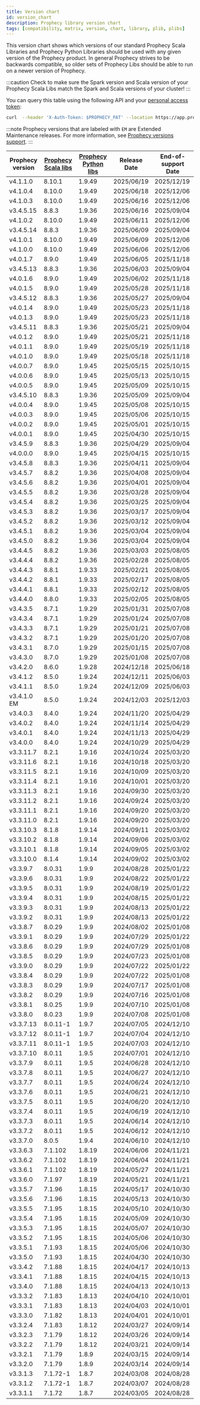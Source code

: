 ```yaml
---
title: Version chart
id: version_chart
description: Prophecy library version chart
tags: [compatibility, matrix, version, chart, library, plib, plibs]
---
```


This version chart shows which versions of our standard Prophecy Scala Libraries and Prophecy Python Libraries should be
used with any given version of the Prophecy product. In general Prophecy strives to be backwards compatible, so
older sets of Prophecy Libs should be able to run on a newer version of Prophecy.

:::caution
Check to make sure the Spark version and Scala version of your Prophecy Scala Libs match the Spark and Scala versions
of your cluster!
:::

You can query this table using the following API and your [personal access token](/api):

```bash
curl  --header 'X-Auth-Token: $PROPHECY_PAT' --location https://app.prophecy.io/api/editor/plibVersions
```

:::note
Prophecy versions that are labeled with `EM` are Extended Maintenance releases. For more information, see [Prophecy versions support](/docs/release_notes/version_chart/versions_support.md).
:::

| Prophecy version | [Prophecy Scala libs](https://mvnrepository.com/artifact/io.prophecy/prophecy-libs) | [Prophecy Python libs](https://pypi.org/project/prophecy-libs/) | Release Date | End-of-support Date |
| ---------------- | ----------------------------------------------------------------------------------- | --------------------------------------------------------------- | ------------ | ------------------- |
| v4.1.1.0         | 8.10.1                                                                              | 1.9.49                                                          | 2025/06/19   | 2025/12/19          |
| v4.1.0.4         | 8.10.0                                                                              | 1.9.49                                                          | 2025/06/18   | 2025/12/06          |
| v4.1.0.3         | 8.10.0                                                                              | 1.9.49                                                          | 2025/06/16   | 2025/12/06          |
| v3.4.5.15        | 8.8.3                                                                               | 1.9.36                                                          | 2025/06/16   | 2025/09/04          |
| v4.1.0.2         | 8.10.0                                                                              | 1.9.49                                                          | 2025/06/11   | 2025/12/06          |
| v3.4.5.14        | 8.8.3                                                                               | 1.9.36                                                          | 2025/06/09   | 2025/09/04          |
| v4.1.0.1         | 8.10.0                                                                              | 1.9.49                                                          | 2025/06/09   | 2025/12/06          |
| v4.1.0.0         | 8.10.0                                                                              | 1.9.49                                                          | 2025/06/06   | 2025/12/06          |
| v4.0.1.7         | 8.9.0                                                                               | 1.9.49                                                          | 2025/06/05   | 2025/11/18          |
| v3.4.5.13        | 8.8.3                                                                               | 1.9.36                                                          | 2025/06/03   | 2025/09/04          |
| v4.0.1.6         | 8.9.0                                                                               | 1.9.49                                                          | 2025/06/02   | 2025/11/18          |
| v4.0.1.5         | 8.9.0                                                                               | 1.9.49                                                          | 2025/05/28   | 2025/11/18          |
| v3.4.5.12        | 8.8.3                                                                               | 1.9.36                                                          | 2025/05/27   | 2025/09/04          |
| v4.0.1.4         | 8.9.0                                                                               | 1.9.49                                                          | 2025/05/23   | 2025/11/18          |
| v4.0.1.3         | 8.9.0                                                                               | 1.9.49                                                          | 2025/05/23   | 2025/11/18          |
| v3.4.5.11        | 8.8.3                                                                               | 1.9.36                                                          | 2025/05/21   | 2025/09/04          |
| v4.0.1.2         | 8.9.0                                                                               | 1.9.49                                                          | 2025/05/21   | 2025/11/18          |
| v4.0.1.1         | 8.9.0                                                                               | 1.9.49                                                          | 2025/05/19   | 2025/11/18          |
| v4.0.1.0         | 8.9.0                                                                               | 1.9.49                                                          | 2025/05/18   | 2025/11/18          |
| v4.0.0.7         | 8.9.0                                                                               | 1.9.45                                                          | 2025/05/15   | 2025/10/15          |
| v4.0.0.6         | 8.9.0                                                                               | 1.9.45                                                          | 2025/05/13   | 2025/10/15          |
| v4.0.0.5         | 8.9.0                                                                               | 1.9.45                                                          | 2025/05/09   | 2025/10/15          |
| v3.4.5.10        | 8.8.3                                                                               | 1.9.36                                                          | 2025/05/09   | 2025/09/04          |
| v4.0.0.4         | 8.9.0                                                                               | 1.9.45                                                          | 2025/05/08   | 2025/10/15          |
| v4.0.0.3         | 8.9.0                                                                               | 1.9.45                                                          | 2025/05/06   | 2025/10/15          |
| v4.0.0.2         | 8.9.0                                                                               | 1.9.45                                                          | 2025/05/01   | 2025/10/15          |
| v4.0.0.1         | 8.9.0                                                                               | 1.9.45                                                          | 2025/04/30   | 2025/10/15          |
| v3.4.5.9         | 8.8.3                                                                               | 1.9.36                                                          | 2025/04/29   | 2025/09/04          |
| v4.0.0.0         | 8.9.0                                                                               | 1.9.45                                                          | 2025/04/15   | 2025/10/15          |
| v3.4.5.8         | 8.8.3                                                                               | 1.9.36                                                          | 2025/04/11   | 2025/09/04          |
| v3.4.5.7         | 8.8.2                                                                               | 1.9.36                                                          | 2025/04/08   | 2025/09/04          |
| v3.4.5.6         | 8.8.2                                                                               | 1.9.36                                                          | 2025/04/01   | 2025/09/04          |
| v3.4.5.5         | 8.8.2                                                                               | 1.9.36                                                          | 2025/03/28   | 2025/09/04          |
| v3.4.5.4         | 8.8.2                                                                               | 1.9.36                                                          | 2025/03/25   | 2025/09/04          |
| v3.4.5.3         | 8.8.2                                                                               | 1.9.36                                                          | 2025/03/17   | 2025/09/04          |
| v3.4.5.2         | 8.8.2                                                                               | 1.9.36                                                          | 2025/03/12   | 2025/09/04          |
| v3.4.5.1         | 8.8.2                                                                               | 1.9.36                                                          | 2025/03/04   | 2025/09/04          |
| v3.4.5.0         | 8.8.2                                                                               | 1.9.36                                                          | 2025/03/04   | 2025/09/04          |
| v3.4.4.5         | 8.8.2                                                                               | 1.9.36                                                          | 2025/03/03   | 2025/08/05          |
| v3.4.4.4         | 8.8.2                                                                               | 1.9.36                                                          | 2025/02/28   | 2025/08/05          |
| v3.4.4.3         | 8.8.1                                                                               | 1.9.33                                                          | 2025/02/21   | 2025/08/05          |
| v3.4.4.2         | 8.8.1                                                                               | 1.9.33                                                          | 2025/02/17   | 2025/08/05          |
| v3.4.4.1         | 8.8.1                                                                               | 1.9.33                                                          | 2025/02/12   | 2025/08/05          |
| v3.4.4.0         | 8.8.0                                                                               | 1.9.33                                                          | 2025/02/05   | 2025/08/05          |
| v3.4.3.5         | 8.7.1                                                                               | 1.9.29                                                          | 2025/01/31   | 2025/07/08          |
| v3.4.3.4         | 8.7.1                                                                               | 1.9.29                                                          | 2025/01/24   | 2025/07/08          |
| v3.4.3.3         | 8.7.1                                                                               | 1.9.29                                                          | 2025/01/21   | 2025/07/08          |
| v3.4.3.2         | 8.7.1                                                                               | 1.9.29                                                          | 2025/01/20   | 2025/07/08          |
| v3.4.3.1         | 8.7.0                                                                               | 1.9.29                                                          | 2025/01/15   | 2025/07/08          |
| v3.4.3.0         | 8.7.0                                                                               | 1.9.29                                                          | 2025/01/08   | 2025/07/08          |
| v3.4.2.0         | 8.6.0                                                                               | 1.9.28                                                          | 2024/12/18   | 2025/06/18          |
| v3.4.1.2         | 8.5.0                                                                               | 1.9.24                                                          | 2024/12/11   | 2025/06/03          |
| v3.4.1.1         | 8.5.0                                                                               | 1.9.24                                                          | 2024/12/09   | 2025/06/03          |
| v3.4.1.0 EM      | 8.5.0                                                                               | 1.9.24                                                          | 2024/12/03   | 2025/12/03          |
| v3.4.0.3         | 8.4.0                                                                               | 1.9.24                                                          | 2024/11/20   | 2025/04/29          |
| v3.4.0.2         | 8.4.0                                                                               | 1.9.24                                                          | 2024/11/14   | 2025/04/29          |
| v3.4.0.1         | 8.4.0                                                                               | 1.9.24                                                          | 2024/11/13   | 2025/04/29          |
| v3.4.0.0         | 8.4.0                                                                               | 1.9.24                                                          | 2024/10/29   | 2025/04/29          |
| v3.3.11.7        | 8.2.1                                                                               | 1.9.16                                                          | 2024/10/24   | 2025/03/20          |
| v3.3.11.6        | 8.2.1                                                                               | 1.9.16                                                          | 2024/10/18   | 2025/03/20          |
| v3.3.11.5        | 8.2.1                                                                               | 1.9.16                                                          | 2024/10/09   | 2025/03/20          |
| v3.3.11.4        | 8.2.1                                                                               | 1.9.16                                                          | 2024/10/01   | 2025/03/20          |
| v3.3.11.3        | 8.2.1                                                                               | 1.9.16                                                          | 2024/09/30   | 2025/03/20          |
| v3.3.11.2        | 8.2.1                                                                               | 1.9.16                                                          | 2024/09/24   | 2025/03/20          |
| v3.3.11.1        | 8.2.1                                                                               | 1.9.16                                                          | 2024/09/20   | 2025/03/20          |
| v3.3.11.0        | 8.2.1                                                                               | 1.9.16                                                          | 2024/09/20   | 2025/03/20          |
| v3.3.10.3        | 8.1.8                                                                               | 1.9.14                                                          | 2024/09/11   | 2025/03/02          |
| v3.3.10.2        | 8.1.8                                                                               | 1.9.14                                                          | 2024/09/06   | 2025/03/02          |
| v3.3.10.1        | 8.1.8                                                                               | 1.9.14                                                          | 2024/09/05   | 2025/03/02          |
| v3.3.10.0        | 8.1.4                                                                               | 1.9.14                                                          | 2024/09/02   | 2025/03/02          |
| v3.3.9.7         | 8.0.31                                                                              | 1.9.9                                                           | 2024/08/28   | 2025/01/22          |
| v3.3.9.6         | 8.0.31                                                                              | 1.9.9                                                           | 2024/08/22   | 2025/01/22          |
| v3.3.9.5         | 8.0.31                                                                              | 1.9.9                                                           | 2024/08/19   | 2025/01/22          |
| v3.3.9.4         | 8.0.31                                                                              | 1.9.9                                                           | 2024/08/15   | 2025/01/22          |
| v3.3.9.3         | 8.0.31                                                                              | 1.9.9                                                           | 2024/08/13   | 2025/01/22          |
| v3.3.9.2         | 8.0.31                                                                              | 1.9.9                                                           | 2024/08/13   | 2025/01/22          |
| v3.3.8.7         | 8.0.29                                                                              | 1.9.9                                                           | 2024/08/02   | 2025/01/08          |
| v3.3.9.1         | 8.0.29                                                                              | 1.9.9                                                           | 2024/07/29   | 2025/01/22          |
| v3.3.8.6         | 8.0.29                                                                              | 1.9.9                                                           | 2024/07/29   | 2025/01/08          |
| v3.3.8.5         | 8.0.29                                                                              | 1.9.9                                                           | 2024/07/23   | 2025/01/08          |
| v3.3.9.0         | 8.0.29                                                                              | 1.9.9                                                           | 2024/07/22   | 2025/01/22          |
| v3.3.8.4         | 8.0.29                                                                              | 1.9.9                                                           | 2024/07/22   | 2025/01/08          |
| v3.3.8.3         | 8.0.29                                                                              | 1.9.9                                                           | 2024/07/17   | 2025/01/08          |
| v3.3.8.2         | 8.0.29                                                                              | 1.9.9                                                           | 2024/07/16   | 2025/01/08          |
| v3.3.8.1         | 8.0.25                                                                              | 1.9.9                                                           | 2024/07/10   | 2025/01/08          |
| v3.3.8.0         | 8.0.23                                                                              | 1.9.9                                                           | 2024/07/08   | 2025/01/08          |
| v3.3.7.13        | 8.0.11-1                                                                            | 1.9.7                                                           | 2024/07/05   | 2024/12/10          |
| v3.3.7.12        | 8.0.11-1                                                                            | 1.9.7                                                           | 2024/07/04   | 2024/12/10          |
| v3.3.7.11        | 8.0.11-1                                                                            | 1.9.5                                                           | 2024/07/03   | 2024/12/10          |
| v3.3.7.10        | 8.0.11                                                                              | 1.9.5                                                           | 2024/07/01   | 2024/12/10          |
| v3.3.7.9         | 8.0.11                                                                              | 1.9.5                                                           | 2024/06/28   | 2024/12/10          |
| v3.3.7.8         | 8.0.11                                                                              | 1.9.5                                                           | 2024/06/27   | 2024/12/10          |
| v3.3.7.7         | 8.0.11                                                                              | 1.9.5                                                           | 2024/06/24   | 2024/12/10          |
| v3.3.7.6         | 8.0.11                                                                              | 1.9.5                                                           | 2024/06/21   | 2024/12/10          |
| v3.3.7.5         | 8.0.11                                                                              | 1.9.5                                                           | 2024/06/20   | 2024/12/10          |
| v3.3.7.4         | 8.0.11                                                                              | 1.9.5                                                           | 2024/06/19   | 2024/12/10          |
| v3.3.7.3         | 8.0.11                                                                              | 1.9.5                                                           | 2024/06/14   | 2024/12/10          |
| v3.3.7.2         | 8.0.11                                                                              | 1.9.5                                                           | 2024/06/12   | 2024/12/10          |
| v3.3.7.0         | 8.0.5                                                                               | 1.9.4                                                           | 2024/06/10   | 2024/12/10          |
| v3.3.6.3         | 7.1.102                                                                             | 1.8.19                                                          | 2024/06/06   | 2024/11/21          |
| v3.3.6.2         | 7.1.102                                                                             | 1.8.19                                                          | 2024/06/04   | 2024/11/21          |
| v3.3.6.1         | 7.1.102                                                                             | 1.8.19                                                          | 2024/05/27   | 2024/11/21          |
| v3.3.6.0         | 7.1.97                                                                              | 1.8.19                                                          | 2024/05/21   | 2024/11/21          |
| v3.3.5.7         | 7.1.96                                                                              | 1.8.15                                                          | 2024/05/17   | 2024/10/30          |
| v3.3.5.6         | 7.1.96                                                                              | 1.8.15                                                          | 2024/05/13   | 2024/10/30          |
| v3.3.5.5         | 7.1.95                                                                              | 1.8.15                                                          | 2024/05/10   | 2024/10/30          |
| v3.3.5.4         | 7.1.95                                                                              | 1.8.15                                                          | 2024/05/09   | 2024/10/30          |
| v3.3.5.3         | 7.1.95                                                                              | 1.8.15                                                          | 2024/05/07   | 2024/10/30          |
| v3.3.5.2         | 7.1.95                                                                              | 1.8.15                                                          | 2024/05/06   | 2024/10/30          |
| v3.3.5.1         | 7.1.93                                                                              | 1.8.15                                                          | 2024/05/06   | 2024/10/30          |
| v3.3.5.0         | 7.1.93                                                                              | 1.8.15                                                          | 2024/04/30   | 2024/10/30          |
| v3.3.4.2         | 7.1.88                                                                              | 1.8.15                                                          | 2024/04/17   | 2024/10/13          |
| v3.3.4.1         | 7.1.88                                                                              | 1.8.15                                                          | 2024/04/15   | 2024/10/13          |
| v3.3.4.0         | 7.1.88                                                                              | 1.8.15                                                          | 2024/04/13   | 2024/10/13          |
| v3.3.3.2         | 7.1.83                                                                              | 1.8.13                                                          | 2024/04/10   | 2024/10/01          |
| v3.3.3.1         | 7.1.83                                                                              | 1.8.13                                                          | 2024/04/03   | 2024/10/01          |
| v3.3.3.0         | 7.1.82                                                                              | 1.8.13                                                          | 2024/04/01   | 2024/10/01          |
| v3.3.2.4         | 7.1.83                                                                              | 1.8.12                                                          | 2024/03/27   | 2024/09/14          |
| v3.3.2.3         | 7.1.79                                                                              | 1.8.12                                                          | 2024/03/26   | 2024/09/14          |
| v3.3.2.2         | 7.1.79                                                                              | 1.8.12                                                          | 2024/03/21   | 2024/09/14          |
| v3.3.2.1         | 7.1.79                                                                              | 1.8.9                                                           | 2024/03/15   | 2024/09/14          |
| v3.3.2.0         | 7.1.79                                                                              | 1.8.9                                                           | 2024/03/14   | 2024/09/14          |
| v3.3.1.3         | 7.1.72-1                                                                            | 1.8.7                                                           | 2024/03/08   | 2024/08/28          |
| v3.3.1.2         | 7.1.72-1                                                                            | 1.8.7                                                           | 2024/03/07   | 2024/08/28          |
| v3.3.1.1         | 7.1.72                                                                              | 1.8.7                                                           | 2024/03/05   | 2024/08/28          |
